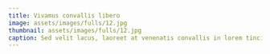 ```yaml
---
title: Vivamus convallis libero
image: assets/images/fulls/12.jpg
thumbnail: assets/images/fulls/12.jpg
caption: Sed velit lacus, laoreet at venenatis convallis in lorem tincidunt.
---
```

